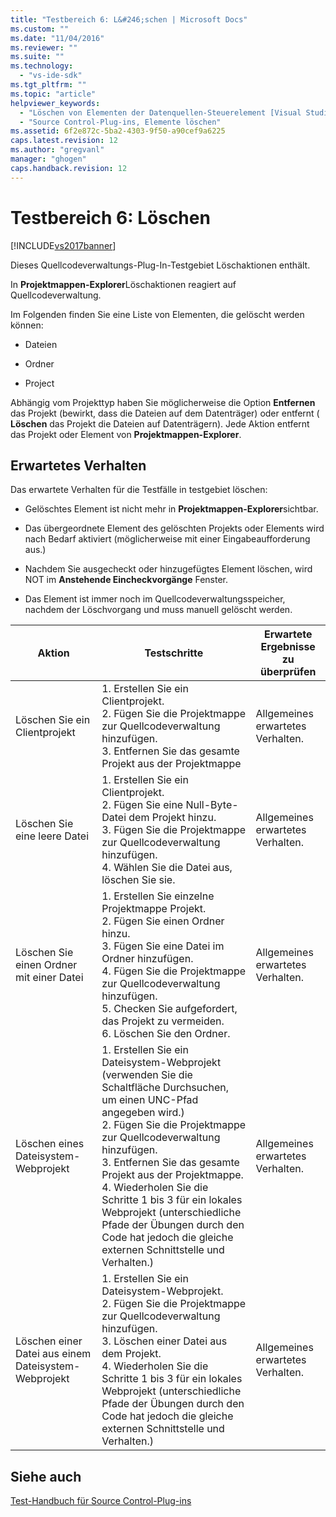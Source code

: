 ```yaml
---
title: "Testbereich 6: L&#246;schen | Microsoft Docs"
ms.custom: ""
ms.date: "11/04/2016"
ms.reviewer: ""
ms.suite: ""
ms.technology: 
  - "vs-ide-sdk"
ms.tgt_pltfrm: ""
ms.topic: "article"
helpviewer_keywords: 
  - "Löschen von Elementen der Datenquellen-Steuerelement [Visual Studio SDK]"
  - "Source Control-Plug-ins, Elemente löschen"
ms.assetid: 6f2e872c-5ba2-4303-9f50-a90cef9a6225
caps.latest.revision: 12
ms.author: "gregvanl"
manager: "ghogen"
caps.handback.revision: 12
---
```

# Testbereich 6: L&#246;schen
[!INCLUDE[vs2017banner](../../code-quality/includes/vs2017banner.md)]

Dieses Quellcodeverwaltungs\-Plug\-In\-Testgebiet Löschaktionen enthält.  
  
 In **Projektmappen\-Explorer**Löschaktionen reagiert auf Quellcodeverwaltung.  
  
 Im Folgenden finden Sie eine Liste von Elementen, die gelöscht werden können:  
  
-   Dateien  
  
-   Ordner  
  
-   Project  
  
 Abhängig vom Projekttyp haben Sie möglicherweise die Option **Entfernen** das Projekt \(bewirkt, dass die Dateien auf dem Datenträger\) oder entfernt \( **Löschen** das Projekt die Dateien auf Datenträgern\).  Jede Aktion entfernt das Projekt oder Element von **Projektmappen\-Explorer**.  
  
## Erwartetes Verhalten  
 Das erwartete Verhalten für die Testfälle in testgebiet löschen:  
  
-   Gelöschtes Element ist nicht mehr in **Projektmappen\-Explorer**sichtbar.  
  
-   Das übergeordnete Element des gelöschten Projekts oder Elements wird nach Bedarf aktiviert \(möglicherweise mit einer Eingabeaufforderung aus.\)  
  
-   Nachdem Sie ausgecheckt oder hinzugefügtes Element löschen, wird NOT im **Anstehende Eincheckvorgänge** Fenster.  
  
-   Das Element ist immer noch im Quellcodeverwaltungsspeicher, nachdem der Löschvorgang und muss manuell gelöscht werden.  
  
|Aktion|Testschritte|Erwartete Ergebnisse zu überprüfen|  
|------------|------------------|----------------------------------------|  
|Löschen Sie ein Clientprojekt|1.  Erstellen Sie ein Clientprojekt.<br />2.  Fügen Sie die Projektmappe zur Quellcodeverwaltung hinzufügen.<br />3.  Entfernen Sie das gesamte Projekt aus der Projektmappe|Allgemeines erwartetes Verhalten.|  
|Löschen Sie eine leere Datei|1.  Erstellen Sie ein Clientprojekt.<br />2.  Fügen Sie eine Null\-Byte\-Datei dem Projekt hinzu.<br />3.  Fügen Sie die Projektmappe zur Quellcodeverwaltung hinzufügen.<br />4.  Wählen Sie die Datei aus, löschen Sie sie.|Allgemeines erwartetes Verhalten.|  
|Löschen Sie einen Ordner mit einer Datei|1.  Erstellen Sie einzelne Projektmappe Projekt.<br />2.  Fügen Sie einen Ordner hinzu.<br />3.  Fügen Sie eine Datei im Ordner hinzufügen.<br />4.  Fügen Sie die Projektmappe zur Quellcodeverwaltung hinzufügen.<br />5.  Checken Sie aufgefordert, das Projekt zu vermeiden.<br />6.  Löschen Sie den Ordner.|Allgemeines erwartetes Verhalten.|  
|Löschen eines Dateisystem\-Webprojekt|1.  Erstellen Sie ein Dateisystem\-Webprojekt \(verwenden Sie die Schaltfläche Durchsuchen, um einen UNC\-Pfad angegeben wird.\)<br />2.  Fügen Sie die Projektmappe zur Quellcodeverwaltung hinzufügen.<br />3.  Entfernen Sie das gesamte Projekt aus der Projektmappe.<br />4.  Wiederholen Sie die Schritte 1 bis 3 für ein lokales Webprojekt \(unterschiedliche Pfade der Übungen durch den Code hat jedoch die gleiche externen Schnittstelle und Verhalten.\)|Allgemeines erwartetes Verhalten.|  
|Löschen einer Datei aus einem Dateisystem\-Webprojekt|1.  Erstellen Sie ein Dateisystem\-Webprojekt.<br />2.  Fügen Sie die Projektmappe zur Quellcodeverwaltung hinzufügen.<br />3.  Löschen einer Datei aus dem Projekt.<br />4.  Wiederholen Sie die Schritte 1 bis 3 für ein lokales Webprojekt \(unterschiedliche Pfade der Übungen durch den Code hat jedoch die gleiche externen Schnittstelle und Verhalten.\)|Allgemeines erwartetes Verhalten.|  
  
## Siehe auch  
 [Test\-Handbuch für Source Control\-Plug\-ins](../../extensibility/internals/test-guide-for-source-control-plug-ins.md)